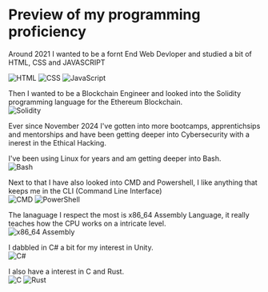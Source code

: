 <p align="center">

# Preview of my programming proficiency


  
Around 2021 I wanted to be a fornt End Web Devloper and studied a bit of HTML, CSS and JAVASCRIPT <br>


![HTML](https://img.shields.io/badge/HTML5-E34F26?style=for-the-badge&logo=html5&logoColor=white)
![CSS](https://img.shields.io/badge/CSS3-1572B6?style=for-the-badge&logo=css3&logoColor=white)
![JavaScript](https://img.shields.io/badge/JavaScript-F7DF1E?style=for-the-badge&logo=javascript&logoColor=black)

Then I wanted to be a Blockchain Engineer and looked into the Solidity programming language for the Ethereum Blockchain.<br>
![Solidity](https://img.shields.io/badge/Solidity-363636?style=for-the-badge&logo=solidity&logoColor=white)

Ever since November 2024 I've gotten into more bootcamps, apprentichsips and mentorships and have been getting deeper into Cybersecurity with a inerest in the Ethical Hacking.

I've been using Linux for years and am getting deeper into Bash. <br>
![Bash](https://img.shields.io/badge/Bash-121011?style=for-the-badge&logo=gnubash&logoColor=white)

Next to that I have also looked into CMD and Powershell, I like anything that keeps me in the CLI (Command Line Interface)<br>
![CMD](https://img.shields.io/badge/CMD-000000?style=for-the-badge&logo=windows&logoColor=white)
![PowerShell](https://img.shields.io/badge/PowerShell-5391FE?style=for-the-badge&logo=powershell&logoColor=white)

The lanaguage I respect the most is x86_64 Assembly Language, it really teaches how the CPU works on a intricate level.<br>
![x86_64 Assembly](https://img.shields.io/badge/x86__64%20Assembly-525252?style=for-the-badge&logo=cogs&logoColor=white)


I dabbled in C# a bit for my interest in Unity.<br>
![C#](https://img.shields.io/badge/C%23-239120?style=for-the-badge&logo=c-sharp&logoColor=white)


I also have a interest in C and Rust.<br>
![C](https://img.shields.io/badge/C-00599C?style=for-the-badge&logo=c&logoColor=white)
![Rust](https://img.shields.io/badge/Rust-000000?style=for-the-badge&logo=rust&logoColor=white)

</p>

